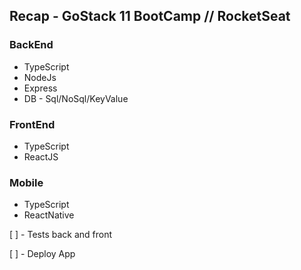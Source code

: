 ## Recap - GoStack 11 BootCamp // RocketSeat

### BackEnd

- TypeScript
- NodeJs
- Express
- DB - Sql/NoSql/KeyValue

### FrontEnd

- TypeScript
- ReactJS

### Mobile

- TypeScript
- ReactNative

[ ] - Tests back and front

[ ] - Deploy App
